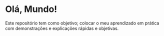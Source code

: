 # Olá, Mundo!

Este repositório tem como objetivo; colocar o meu aprendizado em prática com demonstrações e explicações rápidas e objetivas.
